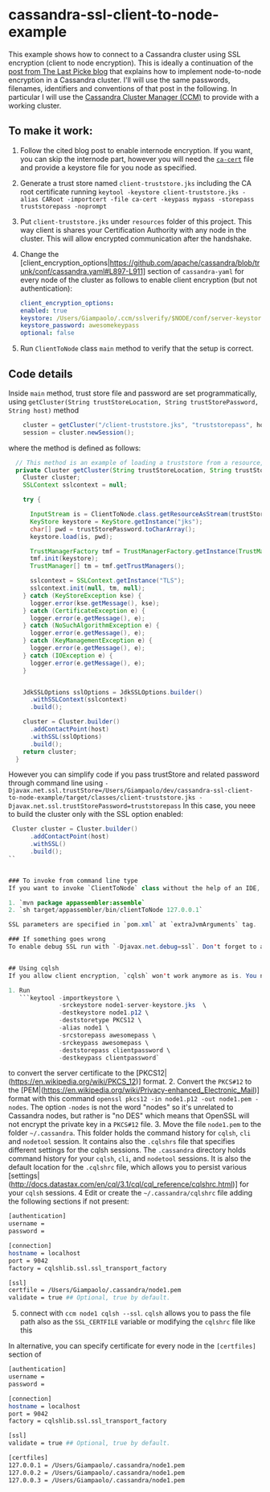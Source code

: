 # cassandra-ssl-client-to-node-example

This example shows how to connect to a Cassandra cluster using SSL encryption (client to node encryption). This is ideally
a continuation of the [post from The Last Picke blog](http://thelastpickle.com/blog/2015/09/30/hardening-cassandra-step-by-step-part-1-server-to-server.html)
that explains how to implement node-to-node encryption in a Cassandra cluster.
I'll will use the same passwords, filenames, identifiers and conventions of that post in the following.
In particular I will use the [Cassandra Cluster Manager (CCM)](https://github.com/pcmanus/ccm.git) to provide with a working cluster.

## To make it work:

1. Follow the cited blog post to enable internode encryption. If you want, you can skip the internode part, however you will need the [`ca-cert`](http://thelastpickle.com/blog/2015/09/30/hardening-cassandra-step-by-step-part-1-server-to-server.html#byo-certificate-authority) file and provide a keystore file for you node as specified.
2. Generate a trust store named `client-truststore.jks` including the CA root certificate running `keytool -keystore client-truststore.jks -alias CARoot -importcert -file ca-cert -keypass mypass -storepass truststorepass -noprompt`
3. Put `client-truststore.jks` under `resources` folder of this project.
   This way client is shares your Certification Authority with any node in the cluster. This will allow encrypted communication after the handshake.
4. Change the [client_encryption_options|https://github.com/apache/cassandra/blob/trunk/conf/cassandra.yaml#L897-L911] section of `cassandra-yaml` for every node of the cluster as follows to enable client encryption (but not authentication):

   ```yaml
   client_encryption_options:
   enabled: true
   keystore: /Users/Giampaolo/.ccm/sslverify/$NODE/conf/server-keystore.jks
   keystore_password: awesomekeypass
   optional: false
   ```
   
4. Run `ClientToNode` class `main` method to verify that the setup is correct.

## Code details

Inside `main` method, trust store file and password are set programmatically, using `getCluster(String trustStoreLocation, String trustStorePassword, String host)` method

```java
    cluster = getCluster("/client-truststore.jks", "truststorepass", host);
    session = cluster.newSession();
```

where the method is defined as follows:

```java
  // This method is an example of loading a truststore from a resource, decoding it with its password.
  private Cluster getCluster(String trustStoreLocation, String trustStorePassword, String host) {
    Cluster cluster;
    SSLContext sslcontext = null;

    try {

      InputStream is = ClientToNode.class.getResourceAsStream(trustStoreLocation);
      KeyStore keystore = KeyStore.getInstance("jks");
      char[] pwd = trustStorePassword.toCharArray();
      keystore.load(is, pwd);

      TrustManagerFactory tmf = TrustManagerFactory.getInstance(TrustManagerFactory.getDefaultAlgorithm());
      tmf.init(keystore);
      TrustManager[] tm = tmf.getTrustManagers();

      sslcontext = SSLContext.getInstance("TLS");
      sslcontext.init(null, tm, null);
    } catch (KeyStoreException kse) {
      logger.error(kse.getMessage(), kse);
    } catch (CertificateException e) {
      logger.error(e.getMessage(), e);
    } catch (NoSuchAlgorithmException e) {
      logger.error(e.getMessage(), e);
    } catch (KeyManagementException e) {
      logger.error(e.getMessage(), e);
    } catch (IOException e) {
      logger.error(e.getMessage(), e);
    }


    JdkSSLOptions sslOptions = JdkSSLOptions.builder()
      .withSSLContext(sslcontext)
      .build();

    cluster = Cluster.builder()
      .addContactPoint(host)
      .withSSL(sslOptions)
      .build();
    return cluster;
  }
```

However you can simplify code if you pass trustStore and related password through command line using `-Djavax.net.ssl.trustStore=/Users/Giampaolo/dev/cassandra-ssl-client-to-node-example/target/classes/client-truststore.jks -Djavax.net.ssl.trustStorePassword=truststorepass`
In this case, you neee to build the cluster only with the SSL option enabled:
```java
 Cluster cluster = Cluster.builder()
      .addContactPoint(host)
      .withSSL()
      .build();
``


### To invoke from command line type
If you want to invoke `ClientToNode` class without the help of an IDE, you can run the following commands in the root folder of the project:

1. `mvn package appassembler:assemble`
2. `sh target/appassembler/bin/clientToNode 127.0.0.1`

SSL parameters are specified in `pom.xml` at `extraJvmArguments` tag.

### If something goes wrong
To enable debug SSL run with `-Djavax.net.debug=ssl`. Don't forget to apply changes to all nodes and restart the cluster.


## Using cqlsh
If you allow client encryption, `cqlsh` won't work anymore as is. You need to follow these steps to connect to cluster.

1. Run
   ```keytool -importkeystore \
              -srckeystore node1-server-keystore.jks  \
              -destkeystore node1.p12 \
              -deststoretype PKCS12 \
              -alias node1 \
              -srcstorepass awesomepass \
              -srckeypass awesomepass \
              -deststorepass clientpassword \
              -destkeypass clientpassword`
   ```

   to convert the server certificate to the [PKCS12|(https://en.wikipedia.org/wiki/PKCS_12)] format.
2. Convert the `PKCS#12` to the [PEM|(https://en.wikipedia.org/wiki/Privacy-enhanced_Electronic_Mail)] format with this command `openssl pkcs12 -in node1.p12 -out node1.pem -nodes`. The option `-nodes` is not the word "nodes" so it's unrelated to Cassandra nodes, but rather is "no DES" which means that OpenSSL will not encrypt the private key in a `PKCS#12` file.
3. Move the file `node1.pem` to the folder `~/.cassandra`. This folder holds the command history for `cqlsh`, `cli` and `nodetool` session. It contains also the `.cqlshrs` file that specifies different settings for the cqlsh sessions.
   The `.cassandra` directory holds command history for your `cqlsh`, `cli`, and `nodetool` sessions. It is also the default location for the `.cqlshrc` file, which allows you to persist various [settings|(http://docs.datastax.com/en/cql/3.1/cql/cql_reference/cqlshrc.html)] for your `cqlsh` sessions.
4  Edit or create the `~/.cassandra/cqlshrc` file adding the following sections if not present:

   ```bash
   [authentication]
   username =
   password =

   [connection]
   hostname = localhost
   port = 9042
   factory = cqlshlib.ssl.ssl_transport_factory

   [ssl]
   certfile = /Users/Giampaolo/.cassandra/node1.pem
   validate = true ## Optional, true by default.
   ```

5. connect with `ccm node1 cqlsh --ssl`. `cqlsh` allows you to pass the file path also as the `SSL_CERTFILE` variable or modifying the `cqlshrc` file like this

In alternative, you can specify certificate for every node in the `[certfiles]` section of

   ```bash
   [authentication]
   username =
   password =

   [connection]
   hostname = localhost
   port = 9042
   factory = cqlshlib.ssl.ssl_transport_factory

   [ssl]
   validate = true ## Optional, true by default.

   [certfiles]
   127.0.0.1 = /Users/Giampaolo/.cassandra/node1.pem
   127.0.0.2 = /Users/Giampaolo/.cassandra/node1.pem
   127.0.0.3 = /Users/Giampaolo/.cassandra/node1.pem
   ```


